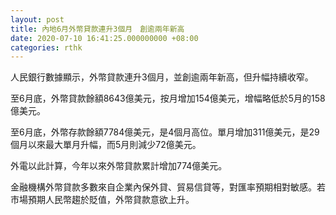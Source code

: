 ```yaml
---
layout: post
title: 內地6月外幣貸款連升3個月　創逾兩年新高
date: 2020-07-10 16:41:25.000000000 +08:00
categories: rthk
---
```


人民銀行數據顯示，外幣貸款連升3個月，並創逾兩年新高，但升幅持續收窄。

至6月底，外幣貸款餘額8643億美元，按月增加154億美元，增幅略低於5月的158億美元。

至6月底，外幣存款餘額7784億美元，是4個月高位。單月增加311億美元，是29個月以來最大單月升幅，而5月則減少72億美元。

外電以此計算，今年以來外幣貸款累計增加774億美元。

金融機構外幣貸款多數來自企業內保外貸、貿易信貸等，對匯率預期相對敏感。若市場預期人民幣趨於貶值，外幣貸款意欲上升。
